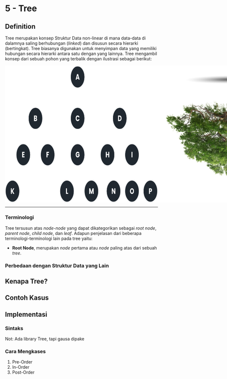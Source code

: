 # 5 - Tree
## Definition
Tree merupakan konsep Struktur Data non-linear di mana data-data di dalamnya saling berhubungan (*linked*) dan disusun secara hierarki (bertingkat). Tree biasanya digunakan untuk menyimpan data yang memiliki hubungan secara hierarki antara satu dengan yang lainnya. Tree mengambil konsep dari sebuah pohon yang terbalik dengan ilustrasi sebagai berikut:

<div style="display:flex; width:300; margin: 0 auto;">
    <img src="Tree_example_1_1.png">
    <img src="Tree_example_1_2.png">
</div>
<hr>

### Terminologi
Tree tersusun atas *node-node* yang dapat dikategorikan sebagai *root node*, *parent node*, *child node*, dan *leaf*. Adapun penjelasan dari beberapa terminologi-terminologi lain pada tree yaitu:
- **Root Node**, merupakan *node* pertama atau *node* paling atas dari sebuah *tree*.

### Perbedaan dengan Struktur Data yang Lain
## Kenapa Tree?
## Contoh Kasus
## Implementasi
### Sintaks
Not: Ada library Tree, tapi gausa dipake
### Cara Mengkases
1. Pre-Order
2. In-Order
3. Post-Order
